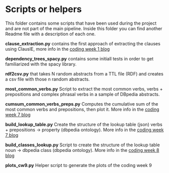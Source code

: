 # Scripts or helpers
This folder contains some scripts that have been used during the project and are not part of the main pipeline. Inside this folder you can find another Readme file with a description of each one.

**clause_extraction.py** contains the first approach of extracting the clauses using ClausIE, more info in the [coding week 1 blog](https://fcabla.github.io/DBpedia-abstracts-to-RDF/coding-week1)

**dependency_trees_spacy.py** contains some initiall tests in order to get familiarized with the spacy library.

**rdf2csv.py** that takes N random abstracts from a TTL file (RDF) and creates a csv file with
those n random abstracts.

**most_common_verbs.py** Script to extract the most common verbs, verbs + prepositions and complex phrasal verbs in a sample of DBpedia abstracts.

**cumsum_common_verbs_preps.py** Computes the cumulative sum of the most common verbs and prepositions, then plot it. More info in the [coding week 7 blog](https://fcabla.github.io/DBpedia-abstracts-to-RDF/coding-week7)

**build_lookup_table.py** Create the structure of the lookup table (json) verbs + prepositions -> property (dbpedia ontology). More info in the [coding week 7 blog](https://fcabla.github.io/DBpedia-abstracts-to-RDF/coding-week7)

**build_classes_lookup.py** Script to create the structure of the lookup table noun -> dbpedia class (dbpedia ontology). More info in the [coding week 8 blog](https://fcabla.github.io/DBpedia-abstracts-to-RDF/coding-week8)

**plots_cw9.py** Helper script to generate the plots of the coding week 9

